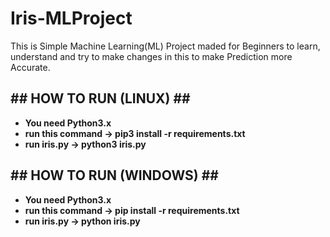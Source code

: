 # Iris-MLProject
This is Simple Machine Learning(ML) Project maded for Beginners to learn, understand and try to make changes in this to make Prediction more Accurate.

<h2><b> ## HOW TO RUN (LINUX) ## <b></h2>
<ul>
<li> You need Python3.x
<li> run this command -> <b> pip3 install -r requirements.txt </b>
<li> run iris.py -> <b> python3 iris.py </b>
</ul>
<h2><b> ## HOW TO RUN (WINDOWS) ## </b></h2>
<ul>
<li> You need Python3.x
<li> run this command -> <b> pip install -r requirements.txt </b>
<li> run iris.py -> <b> python iris.py </b>
</ul>
